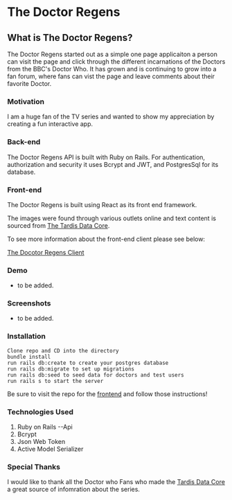 # The Doctor Regens

## What is The Doctor Regens? 
The Doctor Regens started out as a simple one page applicaiton a person can visit the page and click through the different incarnations of the Doctors from the BBC's Doctor Who. It has grown and is continuing to grow into a fan forum, where fans can vist the page and leave comments about their favorite Doctor.

### Motivation

I am a huge fan of the TV series and wanted to show my appreciation by creating a fun interactive app.

### Back-end

The Doctor Regens API is built with Ruby on Rails.  For authentication, authorization and security it uses Bcrypt and JWT, and PostgresSql for its database.

### Front-end

The Doctor Regens is built using React as its front end framework.

The images were found through various outlets online and text content is sourced from [The Tardis Data Core](https://tardis.fandom.com/wiki/Doctor_Who_Wiki). 

To see more information about the front-end client please see below:

[The Docotor Regens Client](https://github.com/kmarks2013/the-doctor-regens-client)


### Demo

- to be added.

### Screenshots

- to be added.


### Installation

    Clone repo and CD into the directory
    bundle install
    run rails db:create to create your postgres database
    run rails db:migrate to set up migrations
    run rails db:seed to seed data for doctors and test users
    run rails s to start the server

Be sure to visit the repo for the [frontend](https://github.com/kmarks2013/the-doctor-regens-client) and follow those instructions!

### Technologies Used

1. Ruby on Rails --Api
2. Bcrypt
3. Json Web Token
4. Active Model Serializer

### Special Thanks

I would like to thank all the Doctor who Fans who made the [Tardis Data Core](https://tardis.fandom.com/wiki/Doctor_Who_Wiki) a great source of infomration about the series.
